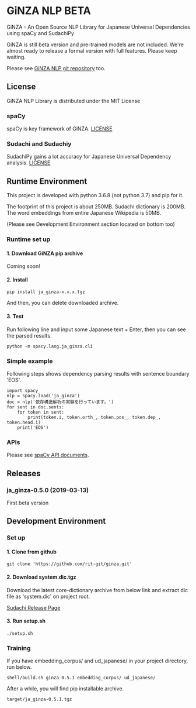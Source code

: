 # GiNZA NLP BETA
GiNZA - An Open Source NLP Library for Japanese Universal Dependencies using spaCy and SudachiPy

GiNZA is still beta version and pre-trained models are not included. We're almost ready to release a formal version with full features. Please keep waiting.

Please see [GiNZA NLP git repository](https://github.com/rit-git/ginza.git) too.

## License
GiNZA NLP Library is distributed under the MIT License

### spaCy
spaCy is key framework of GiNZA.
[LICENSE](https://github.com/explosion/spaCy/blob/master/LICENSE)

### Sudachi and Sudachiy
SudachiPy gains a lot accuracy for Japanese Universal Dependency analysis.
[LICENSE](https://github.com/WorksApplications/Sudachi/blob/develop/LICENSE-2.0.txt)

## Runtime Environment
This project is developed with python 3.6.8 (not python 3.7) and pip for it.

The footprint of this project is about 250MB.
Sudachi dictionary is 200MB.
The word embeddings from entire Japanese Wikipedia is 50MB.

(Please see Development Environment section located on bottom too)
### Runtime set up
#### 1. Download GiNZA pip archive
Coming soon!
#### 2. Install
```
pip install ja_ginza-x.x.x.tgz
```
And then, you can delete downloaded archive.
#### 3. Test
Run following line and input some Japanese text + Enter, then you can see the parsed results.
```
python -m spacy.lang.ja_ginza.cli
```
### Simple example
Following steps shows dependency parsing results with sentence boundary 'EOS'.
```
import spacy
nlp = spacy.load('ja_ginza')
doc = nlp('依存構造解析の実験を行っています。')
for sent in doc.sents:
    for token in sent:
        print(token.i, token.orth_, token.pos_, token.dep_, token.head.i)
    print('EOS')
```
### APIs
Please see [spaCy API documents](https://spacy.io/api/).
## Releases
### ja_ginza-0.5.0 (2019-03-13)
First beta version

## Development Environment
### Set up
#### 1. Clone from github
```
git clone 'https://github.com/rit-git/ginza.git'
```
#### 2. Download system.dic.tgz
Download the latest core-dictionary archive from below link and extract dic file as 'system.dic' on project root.

[Sudachi Release Page](https://github.com/WorksApplications/Sudachi/releases/)
#### 3. Run setup.sh
```
./setup.sh
```
### Training
If you have embedding_corpus/ and ud_japanese/ in your project directory, run below.
```
shell/build.sh ginza 0.5.1 embedding_corpus/ ud_japanese/
```
After a while, you will find pip installable archive.
```
target/ja_ginza-0.5.1.tgz
```

